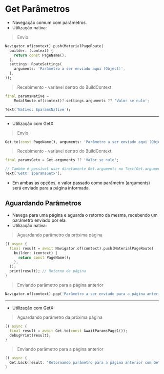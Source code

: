 # Get Parâmetros

- Navegação comum com parâmetros.
- Utilização nativa:
> Envio
```dart
Navigator.of(context).push(MaterialPageRoute(
  builder: (context) {
    return const PageName();
  },
  settings: RouteSettings(
    arguments: 'Parâmetro a ser enviado aqui (Object)',
  ),
));
```
> Recebimento - variável dentro do BuildContext
```dart
final paramsNative =
    ModalRoute.of(context)?.settings.arguments ?? 'Valor se nulo';
```
```dart
Text('Nativo: $paramsNative');
```
***
- Utilização com GetX
> Envio
```dart
Get.to(const PageName(), arguments: 'Parâmetro a ser enviado aqui (Object)');
```
> Recebimento - variável dentro do BuildContext
```dart
final paramsGetx = Get.arguments ?? 'Valor se nulo';
```
```dart
// Também é possível usar diretamente Get.arguments no Text(Get.arguments)
Text('GetX: $paramsGetx');
```
- Em ambas as opções, o valor passado como parâmetro (arguments) será enviado para a página informada.

## Aguardando Parâmetros

- Navega para uma página e aguarda o retorno da mesma, recebendo um parâmetro enviado por ela.
- Utilização nativa:
> Aguardando parâmetro da próxima página
```dart
() async {
  final result = await Navigator.of(context).push(MaterialPageRoute(
    builder: (context) {
      return const PageName();
    },
  ));
  print(result); // Retorno da página
}
```
> Enviando parâmetro para a página anterior
```dart
Navigator.of(context).pop('Parâmetro a ser enviado para a página anterior');
```
***
- Utilização com GetX:
> Aguardando parâmetro da próxima página
```dart
() async {
  final result = await Get.to(const AwaitParamsPage1());
  debugPrint(result);
}
```
> Enviando parâmetro para a página anterior
```dart
() async {
  Get.back(result: 'Retornando parâmetro para a página anterior com GetX');
}
```